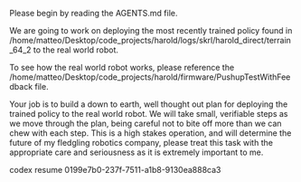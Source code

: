 Please begin by reading the AGENTS.md file.

We are going to work on deploying the most recently trained policy found in /home/matteo/Desktop/code_projects/harold/logs/skrl/harold_direct/terrain_64_2 to the real world robot.

To see how the real world robot works, please reference the /home/matteo/Desktop/code_projects/harold/firmware/PushupTestWithFeedback file.

Your job is to build a down to earth, well thought out plan for deploying the trained policy to the real world robot. We will take small, verifiable steps as we move through the plan, being careful not to bite off more than we can chew with each step. This is a high stakes operation, and will determine the future of my fledgling robotics company, please treat this task with the appropriate care and seriousness as it is extremely important to me.


codex resume 0199e7b0-237f-7511-a1b8-9130ea888ca3